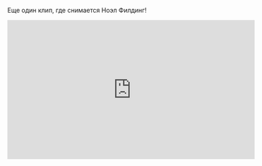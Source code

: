 ---
---
Еще один клип, где снимается Ноэл Филдинг!
<iframe width="560" height="315" src="https://www.youtube.com/embed/iDpxJHblYEU?si=hnVVFg9BNsMmT-uK" title="YouTube video player" frameborder="0" allow="accelerometer; autoplay; clipboard-write; encrypted-media; gyroscope; picture-in-picture; web-share" allowfullscreen></iframe>